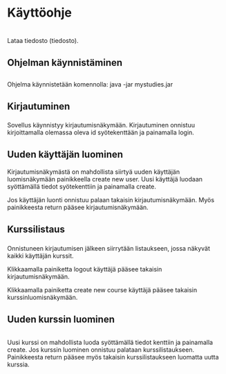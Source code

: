 # Käyttöohje <h1>

Lataa tiedosto (tiedosto).

## Ohjelman käynnistäminen <h2>
Ohjelma käynnistetään komennolla: java -jar mystudies.jar

## Kirjautuminen <h3>
Sovellus käynnistyy kirjautumisnäkymään.
Kirjautuminen onnistuu kirjoittamalla olemassa oleva id syötekenttään ja painamalla login.

## Uuden käyttäjän luominen <h4>
Kirjautumisnäkymästä on mahdollista siirtyä uuden käyttäjän luomisnäkymään painikkeella create new user. Uusi käyttäjä luodaan syöttämällä tiedot syötekenttiin ja painamalla create.

Jos käyttäjän luonti onnistuu palaan takaisin kirjautumisnäkymään. Myös painikkeesta return pääsee kirjautumisnäkymään.

## Kurssilistaus <h5> 
Onnistuneen kirjautumisen jälkeen siirrytään listaukseen, jossa näkyvät kaikki käyttäjän kurssit.

Klikkaamalla painiketta logout käyttäjä pääsee takaisin kirjautumisnäkymään.

Klikkaamalla painiketta create new course käyttäjä pääsee takaisin kurssinluomisnäkymään.

## Uuden kurssin luominen <h6>
Uusi kurssi on mahdollista luoda syöttämällä tiedot kenttiin ja painamalla create. Jos kurssin luominen onnistuu palataan kurssilistaukseen. 
Painikkeesta return pääsee myös takaisin kurssilistaukseen luomatta uutta kurssia.

